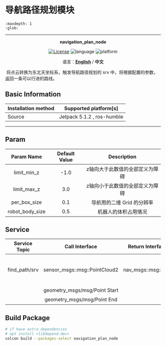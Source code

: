 # 导航路径规划模块

```{toctree}
:maxdepth: 1
:glob:
```

------

<p align="center"><strong>navigation_plan_node</strong></p>
<p align="center"><a href="https://github.com/${YOUR_GIT_REPOSITORY}/blob/main/LICENSE"><img alt="License" src="https://img.shields.io/badge/License-Apache%202.0-orange"/></a>
<img alt="language" src="https://img.shields.io/badge/language-c++-red"/>
<img alt="platform" src="https://img.shields.io/badge/platform-linux-l"/>
</p>
<p align="center">
    语言：<a href="./docs/docs_en/README_EN.md"><strong>English</strong></a> / <strong>中文</strong>
</p>

​	将点云转换为东北天坐标系，触发导航路径规划的 srv 中，将根据配置的参数，返回一条可以行进的路线。

## Basic Information

| Installation method | Supported platform[s]      |
| ------------------- | -------------------------- |
| Source              | Jetpack 5.1.2 , ros-humble |

------

## Param

|   Param Name    | Default Value |           Description           |
| :-------------: | :-----------: | :-----------------------------: |
|   limit_min_z   |     -1.0      | z轴向大于此数值的全部定义为障碍 |
|   limit_max_z   |      3.0      | z轴向小于此数值的全部定义为障碍 |
|  per_box_size   |      0.1      |   导航用的二维 Grid 的分辨率    |
| robot_body_size |      0.5      |      机器人的体积占用情况       |

## Service

| Service Topic |        Call Interface         |  Return Interface   |             Description              |
| :-----------: | :---------------------------: | :-----------------: | :----------------------------------: |
| find_path/srv | sensor_msgs::msg::PointCloud2 | nav_msgs::msg::Path | 根据输入的点云与坐标返回一条可行轨迹 |
|               | geometry_msgs/msg/Point Start |                     |              起始坐标点              |
|               |  geometry_msgs/msg/Point End  |                     |              终止坐标点              |



## Build Package

```bash
# if have extra dependencies
# apt install <libdepend-dev>
colcon build --packages-select navigation_plan_node
```

